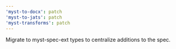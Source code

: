 ```yaml
---
'myst-to-docx': patch
'myst-to-jats': patch
'myst-transforms': patch
---
```


Migrate to myst-spec-ext types to centralize additions to the spec.

